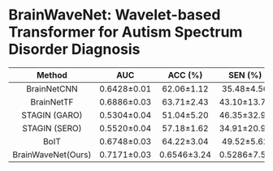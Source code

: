 # BrainWaveNet: Wavelet-based Transformer for Autism Spectrum Disorder Diagnosis

| Method | AUC | ACC (%) | SEN (%) | SPC (%) |
| :---: | :---: | :---: | :---: | :---: |
| BrainNetCNN  | 0.6428±0.01 | 62.06±1.12 | 35.48±4.56 | 82.36±3.25 |
| BrainNetTF   | 0.6886±0.03 | 63.71±2.43 | 43.10±13.71 | 79.45±10.65 |
| STAGIN (GARO)| 0.5304±0.04 | 51.04±5.20 | 46.35±32.98 | 54.77±30.53 |
| STAGIN (SERO)| 0.5520±0.04 | 57.18±1.62 | 34.91±20.96 | 74.28±13.70 |
| BoIT| 0.6748±0.03 | 64.22±3.04 | 49.52±5.62 | 75.45±1.11 |
| BrainWaveNet(Ours) | 0.7171±0.03 | 0.6546±3.24 | 0.5286±7.56 | 0.7509±5.63 |
